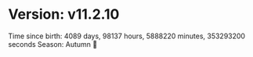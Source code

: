 # Version: v11.2.10
Time since birth: 4089 days, 98137 hours, 5888220 minutes, 353293200 seconds
Season: Autumn 🍁

